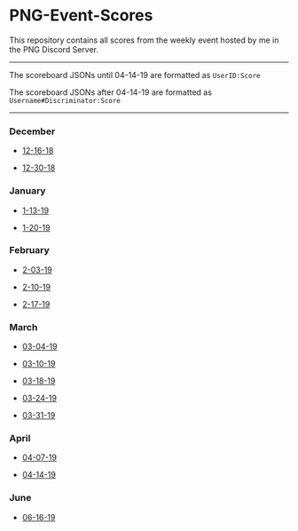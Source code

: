 # PNG-Event-Scores

This repository contains all scores from the weekly event hosted by me in the PNG Discord Server.

---

The scoreboard JSONs until 04-14-19 are formatted as `UserID:Score` 

The scoreboard JSONs after 04-14-19 are formatted as `Username#Discriminator:Score`

---

### December 

- [12-16-18](https://github.com/Jric0/PNG-Event-Scores/blob/master/December/12-16-18.json)

- [12-30-18](https://github.com/Jric0/PNG-Event-Scores/blob/master/December/12-30-18.json)

### January

- [1-13-19](https://github.com/Jric0/PNG-Event-Scores/blob/master/January/1-13-19.json)

- [1-20-19](https://github.com/Jric0/PNG-Event-Scores/blob/master/January/1-20-19.json)

### February

- [2-03-19](https://github.com/Jric0/PNG-Event-Scores/blob/master/February/2-03-19.json)

- [2-10-19](https://github.com/Jric0/PNG-Event-Scores/blob/master/February/2-10-19.json)

- [2-17-19](https://github.com/Jric0/PNG-Event-Scores/blob/master/February/2-17-19.json)

### March

- [03-04-19](https://github.com/Jric0/PNG-Event-Scores/blob/master/March/03-04-19.json)

- [03-10-19](https://github.com/Jric0/PNG-Event-Scores/blob/master/March/03-10-19.json)

- [03-18-19](https://github.com/Jric0/PNG-Event-Scores/blob/master/March/03-18-19.json)

- [03-24-19](https://github.com/Jric0/PNG-Event-Scores/blob/master/March/03-24-19.json)

- [03-31-19](https://github.com/Jric0/PNG-Event-Scores/blob/master/March/03-31-19.json)

### April

- [04-07-19](https://github.com/Jric0/PNG-Event-Scores/blob/master/April/04-07-19.json)

- [04-14-19](https://github.com/Jric0/PNG-Event-Scores/blob/master/April/04-14-19.json)

### June

- [06-16-19](https://github.com/Jric0/PNG-Event-Scores/blob/master/June/06-16-19.json)
